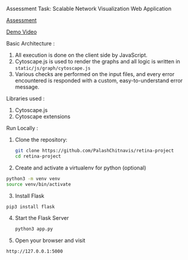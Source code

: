 Assessment Task: Scalable Network Visualization Web Application


[Assessment](https://github.com/DBRetina/GSOC_proposals/issues/)

[Demo Video](https://drive.google.com/file/d/1EWWLF22uNcO1NuZ3H4jwlkoe3cfUDqle/view?usp=sharing)

Basic Architecture : 

1. All execution is done on the client side by JavaScript.
2. Cytoscape.js is used to render the graphs and all logic is written in `static/js/graph/cytoscape.js`
3. Various checks are performed on the input files, and every error encountered is responded with a custom, easy-to-understand error message. 


Libraries used : 

1. Cytoscape.js 
2. Cytoscape extensions

Run Locally : 

1. Clone the repository:
   ```sh
   git clone https://github.com/PalashChitnavis/retina-project
   cd retina-project
   ```
   
2. Create and activate a virtualenv for python (optional)
  ```sh
  python3 -m venv venv
  source venv/bin/activate
  ```

3. Install Flask
  ```sh
  pip3 install flask
  ```

4. Start the Flask Server
   ```sh
   python3 app.py
   ```

5. Open your browser and visit
  ```
  http://127.0.0.1:5000
  ```

